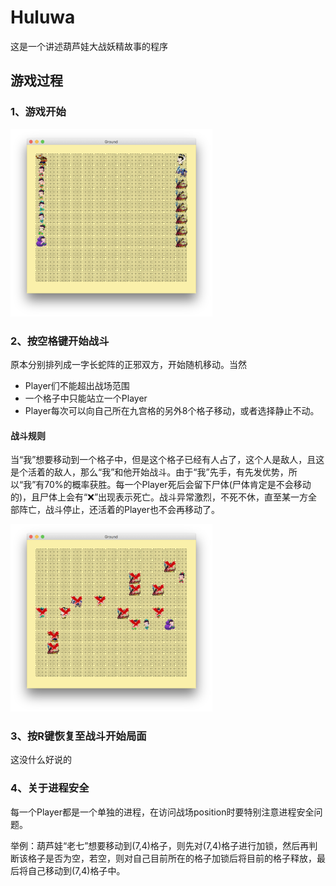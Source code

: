 # Huluwa

这是一个讲述葫芦娃大战妖精故事的程序

## 游戏过程

### 1、游戏开始

<img src="picture/游戏开始.png" height="300">

### 2、按空格键开始战斗

原本分别排列成一字长蛇阵的正邪双方，开始随机移动。当然
* Player们不能超出战场范围
* 一个格子中只能站立一个Player
* Player每次可以向自己所在九宫格的另外8个格子移动，或者选择静止不动。

#### 战斗规则

当“我”想要移动到一个格子中，但是这个格子已经有人占了，这个人是敌人，且这是个活着的敌人，那么“我”和他开始战斗。由于“我”先手，有先发优势，所以“我”有70%的概率获胜。每一个Player死后会留下尸体(尸体肯定是不会移动的)，且尸体上会有“❌”出现表示死亡。战斗异常激烈，不死不休，直至某一方全部阵亡，战斗停止，还活着的Player也不会再移动了。

<img src="picture/游戏结束.png" height="300">

### 3、按R键恢复至战斗开始局面

这没什么好说的

### 4、关于进程安全

每一个Player都是一个单独的进程，在访问战场position时要特别注意进程安全问题。

举例：葫芦娃“老七”想要移动到(7,4)格子，则先对(7,4)格子进行加锁，然后再判断该格子是否为空，若空，则对自己目前所在的格子加锁后将目前的格子释放，最后将自己移动到(7,4)格子中。

